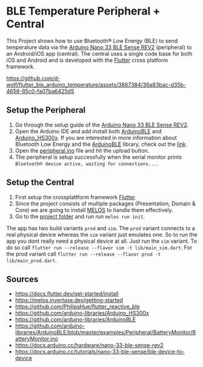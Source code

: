 # BLE Temperature Peripheral + Central

This Project shows how to use  Bluetooth® Low Energy (BLE) to send temperature data via the [Arduino Nano 33 BLE Sense REV2](https://store.arduino.cc/products/nano-33-ble-sense-rev2) (peripheral) to an Android/iOS app (central). The central uses a single code base for both iOS and Android and is developed with the [Flutter](https://flutter.dev/) cross platform framework.



https://github.com/d-wolf/flutter_ble_arduino_temperature/assets/3867384/36a83bac-d35b-4658-85c0-fa07ba6425d5



## Setup the Peripheral
1. Go through the setup guide of the [Arduino Nano 33 BLE Sense REV2](https://docs.arduino.cc/hardware/nano-33-ble-sense-rev2).
2. Open the Arduino IDE and add install both [ArduinoBLE](https://www.arduino.cc/reference/en/libraries/arduinoble/) and [Arduino_HS300x](https://github.com/arduino-libraries/Arduino_HS300x). If you are interested in more information about Bluetooth Low Energy and the [ArduinoBLE](https://www.arduino.cc/reference/en/libraries/arduinoble/) library, check out the [link](https://docs.arduino.cc/tutorials/nano-33-ble-sense/ble-device-to-device).
3. Open the [peripheral.ino](peripheral/peripheral.ino) file and hit the upload button.
4. The peripheral is setup successfully when the serial monitor prints `Bluetooth® device active, waiting for connections...`. 

## Setup the Central
1. First setup the crossplattform framework [Flutter](https://docs.flutter.dev/get-started/install).
2. Since the project consists of multiple packages (Presentation, Domain & Core) we are going to install [MELOS](https://melos.invertase.dev/getting-started) to handle them effectively.
3. Go to the [project folder](central/ble_temperature/) and run run `melos run init`. 

The app has two build variants `prod` and `sim`. The `prod` variant connects to a real physical device whereas the `sim` variant just emulates one. So to run the app you dont really need a physical device at all. Just run the `sim` variant. To do so call `flutter run --release --flavor sim -t lib/main_sim.dart`. For the prod variant call `flutter run --release --flavor prod -t lib/main_prod.dart`.

## Sources
* https://docs.flutter.dev/get-started/install
* https://melos.invertase.dev/getting-started
* https://github.com/PhilipsHue/flutter_reactive_ble
* https://github.com/arduino-libraries/Arduino_HS300x
* https://github.com/arduino-libraries/ArduinoBLE
* https://github.com/arduino-libraries/ArduinoBLE/blob/master/examples/Peripheral/BatteryMonitor/BatteryMonitor.ino
* https://docs.arduino.cc/hardware/nano-33-ble-sense-rev2
* https://docs.arduino.cc/tutorials/nano-33-ble-sense/ble-device-to-device
